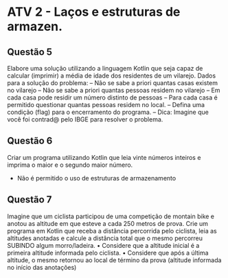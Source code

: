 # ATV 2 - Laços e estruturas de armazen.

## Questão 5

Elabore uma solução utilizando a linguagem Kotlin que seja capaz de calcular (imprimir) a média de idade dos residentes
de um vilarejo. Dados para a solução do problema:
– Não se sabe a priori quantas casas existem no vilarejo
– Não se sabe a priori quantas pessoas residem no vilarejo
– Em cada casa pode residir um número distinto de pessoas
– Para cada casa é permitido questionar quantas pessoas residem no local.
– Defina uma condição (flag) para o encerramento do programa.
– Dica: Imagine que você foi contrad@ pelo IBGE para resolver o problema.

## Questão 6

Criar um programa utilizando Kotlin que leia vinte números inteiros e imprima o maior e o segundo maior número.

* Não é permitido o uso de estruturas de armazenamento

## Questão 7

Imagine que um ciclista participou de uma competição de montain bike e anotou as altitude em que esteve a cada 250
metros de prova. Crie um programa em Kotlin que receba a distância percorrida pelo ciclista, leia as altitudes anotadas
e calcule a distância total que o mesmo percorreu SUBINDO algum morro/ladeira.
• Considere que a altitude inicial é a primeira altitude informada pelo ciclista.
• Considere que após a última altitude, o mesmo retornou ao local de término da prova (altitude informada no início das
anotações)